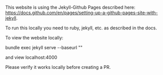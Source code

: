 This website is using the Jekyll-Github Pages described here: https://docs.github.com/en/pages/setting-up-a-github-pages-site-with-jekyll.

To run this locally you need to ruby, jekyll, etc. as described in the docs. 

To view the website locally:

bundle exec jekyll serve --baseurl ""

and view localhost:4000

Please verify it works locally before creating a PR. 

